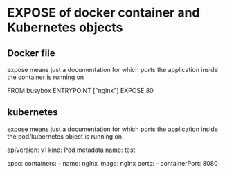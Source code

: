 # EXPOSE of docker container and Kubernetes objects

## Docker file
expose means just a documentation for which ports the application inside the container is running on

FROM busybox
ENTRYPOINT ["nginx"]
EXPOSE 80

## kubernetes
expose means just a documentation for which ports the application inside the pod/kubernetes object is running on


apiVersion: v1
kind: Pod
metadata
 name: test

spec: 
    containers:
    - name: nginx
      image: nginx
      ports:
       - containerPort: 8080  
